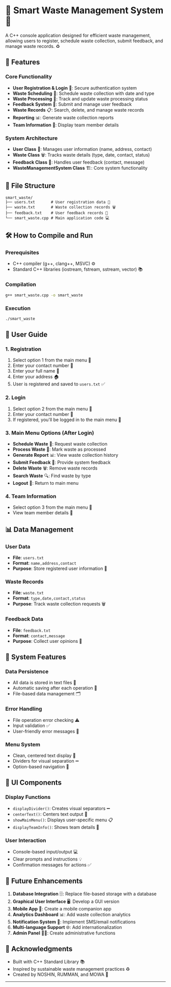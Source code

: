 # 🌟 Smart Waste Management System 💚

A C++ console application designed for efficient waste management, allowing users to register, schedule waste collection, submit feedback, and manage waste records. ♻️

## 🚀 Features

### Core Functionality
- **User Registration & Login** 🔐: Secure authentication system
- **Waste Scheduling** 📅: Schedule waste collection with date and type
- **Waste Processing** 🔄: Track and update waste processing status
- **Feedback System** 💬: Submit and manage user feedback
- **Waste Records** 📋: Search, delete, and manage waste records
- **Reporting** 📊: Generate waste collection reports
- **Team Information** 👥: Display team member details

### System Architecture
- **User Class** 👤: Manages user information (name, address, contact)
- **Waste Class** 🗑️: Tracks waste details (type, date, contact, status)
- **Feedback Class** 💭: Handles user feedback (contact, message)
- **WasteManagementSystem Class** 🏗️: Core system functionality

## 📁 File Structure
```
smart_waste/
├── users.txt       # User registration data 👥
├── waste.txt       # Waste collection records 🗑️
├── feedback.txt    # User feedback records 💬
└── smart_waste.cpp # Main application code 💻
```

## 🛠️ How to Compile and Run

### Prerequisites
- C++ compiler (g++, clang++, MSVC) ⚙️
- Standard C++ libraries (iostream, fstream, sstream, vector) 📚

### Compilation
```bash
g++ smart_waste.cpp -o smart_waste
```

### Execution
```bash
./smart_waste
```

## 🎯 User Guide

### 1. Registration
1. Select option 1 from the main menu 📝
2. Enter your contact number 📱
3. Enter your full name 👤
4. Enter your address 🏠
5. User is registered and saved to `users.txt` ✅

### 2. Login
1. Select option 2 from the main menu 🔐
2. Enter your contact number 📱
3. If registered, you'll be logged in to the main menu 🚪

### 3. Main Menu Options (After Login)
- **Schedule Waste** 📅: Request waste collection
- **Process Waste** 🔄: Mark waste as processed
- **Generate Report** 📊: View waste collection history
- **Submit Feedback** 💬: Provide system feedback
- **Delete Waste** 🗑️: Remove waste records
- **Search Waste** 🔍: Find waste by type
- **Logout** 🚪: Return to main menu

### 4. Team Information
- Select option 3 from the main menu 👥
- View team member details 👥

## 📊 Data Management

### User Data
- **File**: `users.txt`
- **Format**: `name,address,contact`
- **Purpose**: Store registered user information 👤

### Waste Records
- **File**: `waste.txt`
- **Format**: `type,date,contact,status`
- **Purpose**: Track waste collection requests 🗑️

### Feedback Data
- **File**: `feedback.txt`
- **Format**: `contact,message`
- **Purpose**: Collect user opinions 💬

## 🔧 System Features

### Data Persistence
- All data is stored in text files 📁
- Automatic saving after each operation 💾
- File-based data management 🗂️

### Error Handling
- File operation error checking ⚠️
- Input validation ✅
- User-friendly error messages 💬

### Menu System
- Clean, centered text display 🎨
- Dividers for visual separation ➖
- Option-based navigation 🧭

## 🎨 UI Components

### Display Functions
- `displayDivider()`: Creates visual separators ➖
- `centerText()`: Centers text output 🎯
- `showMainMenu()`: Displays user-specific menu 📋
- `displayTeamInfo()`: Shows team details 👥

### User Interaction
- Console-based input/output 💻
- Clear prompts and instructions 💡
- Confirmation messages for actions ✅

## 🚀 Future Enhancements

1. **Database Integration** 🗄️: Replace file-based storage with a database
2. **Graphical User Interface** 🖥️: Develop a GUI version
3. **Mobile App** 📱: Create a mobile companion app
4. **Analytics Dashboard** 📊: Add waste collection analytics
5. **Notification System** 🔔: Implement SMS/email notifications
6. **Multi-language Support** 🌐: Add internationalization
7. **Admin Panel** 👨‍💻: Create administrative functions

## 🙏 Acknowledgments

- Built with C++ Standard Library 📚
- Inspired by sustainable waste management practices ♻️
- Created by NOSHIN, RUMMAN, and MOWA 👥

---



